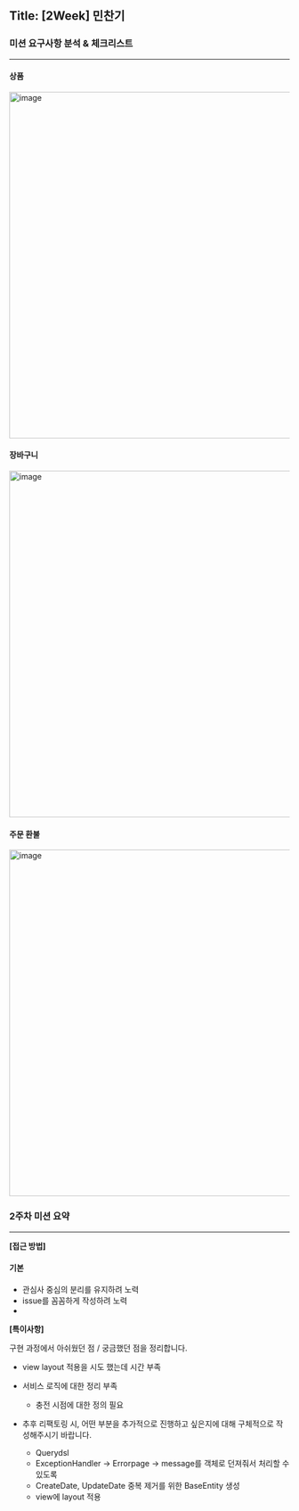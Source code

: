 ## Title: [2Week] 민찬기

### 미션 요구사항 분석 & 체크리스트

---

#### 상품
<img width="622" alt="image" src="https://user-images.githubusercontent.com/92210823/197576594-a4e93a32-f373-45ad-8950-2aa44ac3296d.png">

#### 장바구니
<img width="622" alt="image" src="https://user-images.githubusercontent.com/92210823/197576678-311bc678-dd61-4f64-8127-30d90eb15571.png">

#### 주문 환불
<img width="622" alt="image" src="https://user-images.githubusercontent.com/92210823/197963691-9b0596c0-9fbc-490f-b68c-baf7f23db5a8.png">




### 2주차 미션 요약

---

**[접근 방법]**

#### 기본
- 관심사 중심의 분리를 유지하려 노력
- issue를 꼼꼼하게 작성하려 노력
- 
    
**[특이사항]**

구현 과정에서 아쉬웠던 점 / 궁금했던 점을 정리합니다.

- view layout 적용을 시도 했는데 시간 부족
- 서비스 로직에 대한 정리 부족
  - 충전 시점에 대한 정의 필요

- 추후 리팩토링 시, 어떤 부분을 추가적으로 진행하고 싶은지에 대해 구체적으로 작성해주시기 바랍니다.
    - Querydsl
    - ExceptionHandler -> Errorpage -> message를 객체로 던져줘서 처리할 수 있도록
    - CreateDate, UpdateDate 중복 제거를 위한 BaseEntity 생성
    - view에 layout 적용
